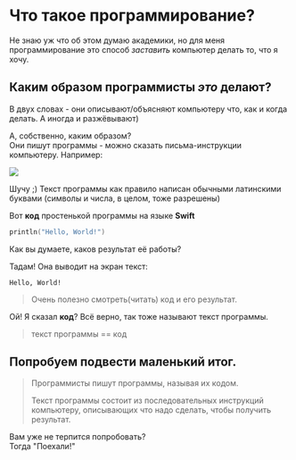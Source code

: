 # Что такое программирование?

Не знаю уж что об этом думаю академики, но для меня программирование это способ *заставить* компьютер делать то, что я хочу.

## Каким образом программисты *это* делают? 
В двух словах - они описывают/объясняют компьютеру что, как и когда делать. А иногда и разжёвывают)

А, собственно, каким образом?  
Они пишут программы - можно сказать письма-инструкции компьютеру. Например:

![](http://static.fjcdn.com/pictures/Can+i+touch+your+butt+in+elvish_4028d1_4310327.png)

Шучу ;) Текст программы как правило написан обычными латинскими буквами (символы и числа, в целом, тоже разрешены)

Вот **код** простенькой программы на языке **Swift**
```swift
println("Hello, World!")
```

Как вы думаете, каков результат её работы?

Тадам!
Она выводит на экран текст:
```
Hello, World!
```

> Очень полезно смотреть(читать) код и его результат.

Ой! Я сказал **код**? Всё верно, так тоже называют текст программы.

> текст программы == код

## Попробуем подвести маленький итог.

> Программисты пишут программы, называя их кодом.  
>   
> Текст программы состоит из последовательных инструкций компьютеру, описывающих что надо сделать, чтобы получить результат.

Вам уже не терпится попробовать?  
Тогда "Поехали!"
